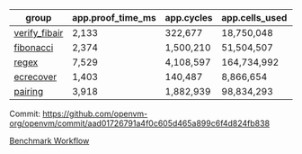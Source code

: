 | group | app.proof_time_ms | app.cycles | app.cells_used | leaf.proof_time_ms | leaf.cycles | leaf.cells_used |
| -- | -- | -- | -- | -- | -- | -- |
| [verify_fibair](https://github.com/openvm-org/openvm/blob/benchmark-results/benchmarks/verify_fibair-aad01726791a4f0c605d465a899c6f4d824fb838.md) | 2,133 |  322,677 |  18,750,048 |- | - | - |
| [fibonacci](https://github.com/openvm-org/openvm/blob/benchmark-results/benchmarks/fibonacci-aad01726791a4f0c605d465a899c6f4d824fb838.md) | 2,374 |  1,500,210 |  51,504,507 | 4,088 |  1,248,036 |  70,886,524 |
| [regex](https://github.com/openvm-org/openvm/blob/benchmark-results/benchmarks/regex-aad01726791a4f0c605d465a899c6f4d824fb838.md) | 7,529 |  4,108,597 |  164,734,992 | 11,254 |  3,326,768 |  244,541,022 |
| [ecrecover](https://github.com/openvm-org/openvm/blob/benchmark-results/benchmarks/ecrecover-aad01726791a4f0c605d465a899c6f4d824fb838.md) | 1,403 |  140,487 |  8,866,654 | 10,720 |  2,934,962 |  247,227,282 |
| [pairing](https://github.com/openvm-org/openvm/blob/benchmark-results/benchmarks/pairing-aad01726791a4f0c605d465a899c6f4d824fb838.md) | 3,918 |  1,882,939 |  98,834,293 | 5,355 |  2,010,374 |  148,010,835 |


Commit: https://github.com/openvm-org/openvm/commit/aad01726791a4f0c605d465a899c6f4d824fb838

[Benchmark Workflow](https://github.com/openvm-org/openvm/actions/runs/17168103983)
